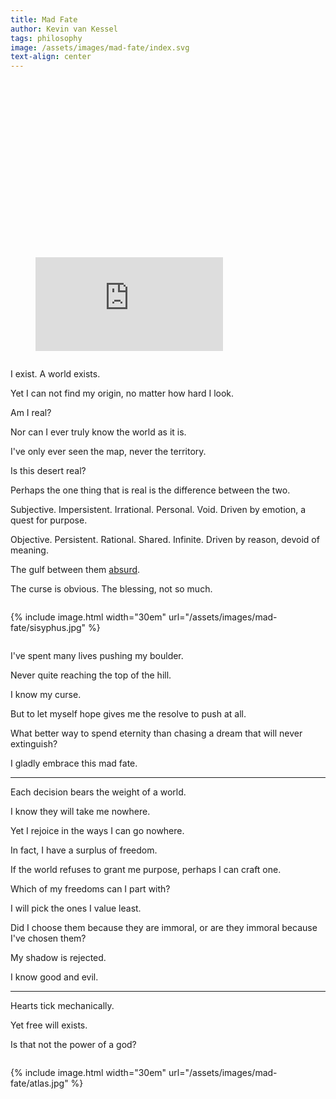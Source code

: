 ```yaml
---
title: Mad Fate
author: Kevin van Kessel
tags: philosophy
image: /assets/images/mad-fate/index.svg
text-align: center
---
```


<figure style="position:relative;padding-top:56.25%;"><iframe src="https://www.youtube.com/embed/8n0PUXewaC0" frameborder="0" allow="autoplay; encrypted-media" allowfullscreen></iframe></figure>

<div markdown=1 style="display: inline-block">

I exist. A world exists.

Yet I can not find my origin, no matter how hard I look.

Am I real?

Nor can I ever truly know the world as it is.

I've only ever seen the map, never the territory.

Is this desert real?

Perhaps the one thing that is real is the difference between the two.

Subjective. Impersistent. Irrational. Personal. Void. Driven by emotion, a quest for purpose.

Objective. Persistent. Rational. Shared. Infinite. Driven by reason, devoid of meaning.

The gulf between them [absurd](https://en.wikipedia.org/wiki/Absurdism).

The curse is obvious. The blessing, not so much.

</div>

{% include image.html width="30em" url="/assets/images/mad-fate/sisyphus.jpg" %}

<div markdown=1 style="display: inline-block">

I've spent many lives pushing my boulder.

Never quite reaching the top of the hill.

I know my curse.

But to let myself hope gives me the resolve to push at all.

What better way to spend eternity than chasing a dream that will never extinguish?

I gladly embrace this mad fate.

---

Each decision bears the weight of a world.

I know they will take me nowhere.

Yet I rejoice in the ways I can go nowhere.

In fact, I have a surplus of freedom.

If the world refuses to grant me purpose, perhaps I can craft one.

Which of my freedoms can I part with?

I will pick the ones I value least.

Did I choose them because they are immoral, or are they immoral because I've chosen them?

My shadow is rejected.

I know good and evil.

---

Hearts tick mechanically.

Yet free will exists.

Is that not the power of a god?

</div>

{% include image.html width="30em" url="/assets/images/mad-fate/atlas.jpg" %}
